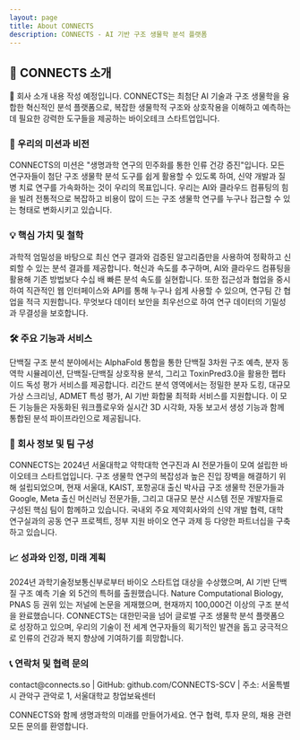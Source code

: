 ```yaml
---
layout: page
title: About CONNECTS
description: CONNECTS - AI 기반 구조 생물학 분석 플랫폼
---
```


## 🧬 CONNECTS 소개

<div class="message">
📝 회사 소개 내용 작성 예정입니다. CONNECTS는 최첨단 AI 기술과 구조 생물학을 융합한 혁신적인 분석 플랫폼으로, 복잡한 생물학적 구조와 상호작용을 이해하고 예측하는 데 필요한 강력한 도구들을 제공하는 바이오테크 스타트업입니다.
</div>

### 🎯 우리의 미션과 비전
<p>CONNECTS의 미션은 "생명과학 연구의 민주화를 통한 인류 건강 증진"입니다. 모든 연구자들이 첨단 구조 생물학 분석 도구를 쉽게 활용할 수 있도록 하여, 신약 개발과 질병 치료 연구를 가속화하는 것이 우리의 목표입니다. 우리는 AI와 클라우드 컴퓨팅의 힘을 빌려 전통적으로 복잡하고 비용이 많이 드는 구조 생물학 연구를 누구나 접근할 수 있는 형태로 변화시키고 있습니다.</p>

### 💡 핵심 가치 및 철학
<p>과학적 엄밀성을 바탕으로 최신 연구 결과와 검증된 알고리즘만을 사용하여 정확하고 신뢰할 수 있는 분석 결과를 제공합니다. 혁신과 속도를 추구하며, AI와 클라우드 컴퓨팅을 활용해 기존 방법보다 수십 배 빠른 분석 속도를 실현합니다. 또한 접근성과 협업을 중시하여 직관적인 웹 인터페이스와 API를 통해 누구나 쉽게 사용할 수 있으며, 연구팀 간 협업을 적극 지원합니다. 무엇보다 데이터 보안을 최우선으로 하여 연구 데이터의 기밀성과 무결성을 보호합니다.</p>

### 🛠️ 주요 기능과 서비스
<p>단백질 구조 분석 분야에서는 AlphaFold 통합을 통한 단백질 3차원 구조 예측, 분자 동역학 시뮬레이션, 단백질-단백질 상호작용 분석, 그리고 ToxinPred3.0을 활용한 펩타이드 독성 평가 서비스를 제공합니다. 리간드 분석 영역에서는 정밀한 분자 도킹, 대규모 가상 스크리닝, ADMET 특성 평가, AI 기반 화합물 최적화 서비스를 지원합니다. 이 모든 기능들은 자동화된 워크플로우와 실시간 3D 시각화, 자동 보고서 생성 기능과 함께 통합된 분석 파이프라인으로 제공됩니다.</p>

### 🏢 회사 정보 및 팀 구성
<p>CONNECTS는 2024년 서울대학교 약학대학 연구진과 AI 전문가들이 모여 설립한 바이오테크 스타트업입니다. 구조 생물학 연구의 복잡성과 높은 진입 장벽을 해결하기 위해 설립되었으며, 현재 서울대, KAIST, 포항공대 출신 박사급 구조 생물학 전문가들과 Google, Meta 출신 머신러닝 전문가들, 그리고 대규모 분산 시스템 전문 개발자들로 구성된 핵심 팀이 함께하고 있습니다. 국내외 주요 제약회사와의 신약 개발 협력, 대학 연구실과의 공동 연구 프로젝트, 정부 지원 바이오 연구 과제 등 다양한 파트너십을 구축하고 있습니다.</p>

### 📈 성과와 인정, 미래 계획
<p>2024년 과학기술정보통신부로부터 바이오 스타트업 대상을 수상했으며, AI 기반 단백질 구조 예측 기술 외 5건의 특허를 출원했습니다. Nature Computational Biology, PNAS 등 권위 있는 저널에 논문을 게재했으며, 현재까지 100,000건 이상의 구조 분석을 완료했습니다. CONNECTS는 대한민국을 넘어 글로벌 구조 생물학 분석 플랫폼으로 성장하고 있으며, 우리의 기술이 전 세계 연구자들의 획기적인 발견을 돕고 궁극적으로 인류의 건강과 복지 향상에 기여하기를 희망합니다.</p>

### 📞 연락처 및 협력 문의
<p>contact@connects.so | GitHub: github.com/CONNECTS-SCV | 주소: 서울특별시 관악구 관악로 1, 서울대학교 창업보육센터</p>

<p>CONNECTS와 함께 생명과학의 미래를 만들어가세요. 연구 협력, 투자 문의, 채용 관련 모든 문의를 환영합니다.</p>